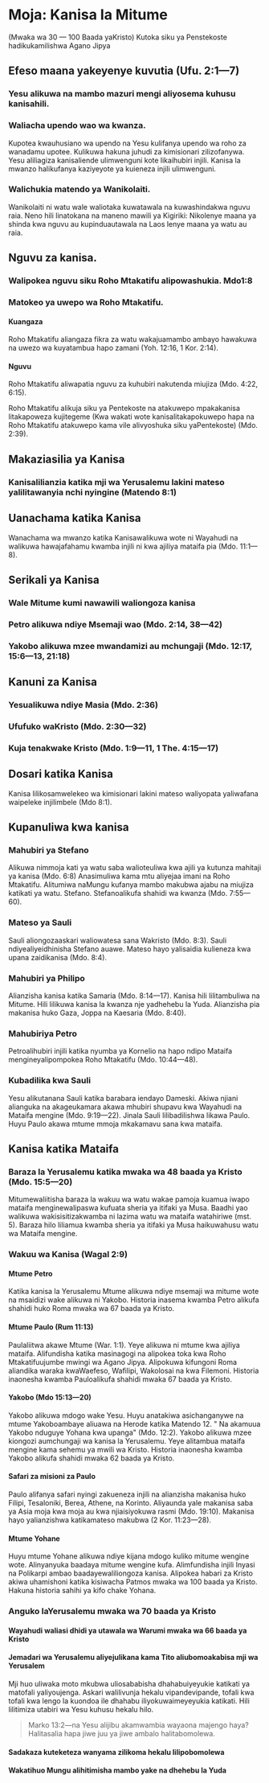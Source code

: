 # Moja: Kanisa la Mitume

(Mwaka wa 30 — 100 Baada yaKristo) Kutoka siku ya Penstekoste hadikukamilishwa Agano Jipya

## Efeso maana yakeyenye kuvutia (Ufu. 2:1—7)

### Yesu alikuwa na mambo mazuri mengi aliyosema kuhusu kanisahili.

### Waliacha upendo wao wa kwanza.

Kupotea kwauhusiano wa upendo na Yesu kulifanya upendo wa roho za wanadamu upotee. Kulikuwa hakuna juhudi za kimisionari zilizofanywa. Yesu aliliagiza kanisaliende ulimwenguni kote likaihubiri injili. Kanisa la mwanzo halikufanya kaziyeyote ya kuieneza injili ulimwenguni.

### Walichukia matendo ya Wanikolaiti.

Wanikolaiti ni watu wale waliotaka kuwatawala na kuwashindakwa nguvu raia. Neno hili linatokana na maneno mawili ya Kigiriki: Nikolenye maana ya shinda kwa nguvu au kupinduautawala na Laos lenye maana ya watu au raia.

## Nguvu za kanisa.

### Walipokea nguvu siku Roho Mtakatifu alipowashukia. Mdo1:8

### Matokeo ya uwepo wa Roho Mtakatifu.

#### Kuangaza

Roho Mtakatifu aliangaza fikra za watu wakajuamambo ambayo hawakuwa na uwezo wa kuyatambua hapo zamani (Yoh. 12:16, 1 Kor. 2:14).

#### Nguvu

Roho Mtakatifu aliwapatia nguvu za kuhubiri nakutenda miujiza (Mdo. 4:22, 6:15).

Roho Mtakatifu alikuja siku ya Pentekoste na atakuwepo mpakakanisa litakapoweza kujitegeme (Kwa wakati wote kanisalitakapokuwepo hapa na Roho Mtakatifu atakuwepo kama vile alivyoshuka siku yaPentekoste) (Mdo. 2:39).

## Makaziasilia ya Kanisa

### Kanisalilianzia katika mji wa Yerusalemu lakini mateso yalilitawanyia nchi nyingine (Matendo 8:1)

## Uanachama katika Kanisa

Wanachama wa mwanzo katika Kanisawalikuwa wote ni Wayahudi na walikuwa hawajafahamu kwamba injili ni kwa ajiliya mataifa pia (Mdo. 11:1—8).

## Serikali ya Kanisa

### Wale Mitume kumi nawawili waliongoza kanisa

### Petro alikuwa ndiye Msemaji wao (Mdo. 2:14, 38—42)

### Yakobo alikuwa mzee mwandamizi au mchungaji (Mdo. 12:17, 15:6—13, 21:18)

## Kanuni za Kanisa

### Yesualikuwa ndiye Masia (Mdo. 2:36)

### Ufufuko waKristo (Mdo. 2:30—32)

### Kuja tenakwake Kristo (Mdo. 1:9—11, 1 The. 4:15—17)

## Dosari katika Kanisa

Kanisa lilikosamwelekeo wa kimisionari lakini mateso waliyopata yaliwafana waipeleke injilimbele (Mdo 8:1).

## Kupanuliwa kwa kanisa

### Mahubiri ya Stefano

Alikuwa nimmoja kati ya watu saba walioteuliwa kwa ajili ya kutunza mahitaji ya kanisa (Mdo. 6:8) Anasimuliwa kama mtu aliyejaa imani na Roho Mtakatifu. Alitumiwa naMungu kufanya mambo makubwa ajabu na miujiza katikati ya watu. Stefano. Stefanoalikufa shahidi wa kwanza (Mdo. 7:55—60).

### Mateso ya Sauli

Sauli aliongozaaskari waliowatesa sana Wakristo (Mdo. 8:3). Sauli ndiyealiyeidhinisha Stefano auawe. Mateso hayo yalisaidia kulieneza kwa upana zaidikanisa (Mdo. 8:4).

### Mahubiri ya Philipo

Alianzisha kanisa katika Samaria (Mdo. 8:14—17). Kanisa hili lilitambuliwa na Mitume. Hili lilikuwa kanisa la kwanza nje yadhehebu la Yuda. Alianzisha pia makanisa huko Gaza, Joppa na Kaesaria (Mdo. 8:40).

### Mahubiriya Petro

Petroalihubiri injili katika nyumba ya Kornelio na hapo ndipo Mataifa mengineyalipompokea Roho Mtakatifu (Mdo. 10:44—48).

### Kubadilika kwa Sauli

Yesu alikutanana Sauli katika barabara iendayo Dameski. Akiwa njiani alianguka na akageukamara akawa mhubiri shupavu kwa Wayahudi na Mataifa mengine (Mdo. 9:19—22). Jinala Sauli lilibadilishwa likawa Paulo. Huyu Paulo akawa mtume mmoja mkakamavu sana kwa mataifa.

## Kanisa katika Mataifa

### Baraza la Yerusalemu katika mwaka wa 48 baada ya Kristo (Mdo. 15:5—20)

Mitumewaliitisha baraza la wakuu wa watu wakae pamoja kuamua iwapo mataifa menginewalipaswa kufuata sheria ya itifaki ya Musa. Baadhi yao walikuwa wakisisitizakwamba ni lazima watu wa mataifa watahiriwe (mst. 5). Baraza hilo liliamua kwamba sheria ya itifaki ya Musa haikuwahusu watu wa Mataifa mengine.

### Wakuu wa Kanisa (Wagal 2:9)

#### Mtume Petro

Katika kanisa la Yerusalemu Mtume alikuwa ndiye msemaji wa mitume wote na msaidizi wake alikuwa ni Yakobo. Historia inasema kwamba Petro alikufa shahidi huko Roma mwaka wa 67 baada ya Kristo.

#### Mtume Paulo (Rum 11:13)

Paulaliitwa akawe Mtume (War. 1:1). Yeye alikuwa ni mtume kwa ajiliya mataifa. Alifundisha katika masinagogi na alipokea toka kwa Roho Mtakatifuujumbe mwingi wa Agano Jipya. Alipokuwa kifungoni Roma aliandika waraka kwaWaefeso, Wafilipi, Wakolosai na kwa Filemoni. Historia inaonesha kwamba Pauloalikufa shahidi mwaka 67 baada ya Kristo.

#### Yakobo (Mdo 15:13—20)

Yakobo alikuwa mdogo wake Yesu. Huyu anatakiwa asichanganywe na mtume Yakoboambaye aliuawa na Herode katika Matendo 12. " Na akamuua Yakobo nduguye Yohana kwa upanga" (Mdo. 12:2). Yakobo alikuwa mzee kiongozi aumchungaji wa kanisa la Yerusalemu. Yeye alitambua mataifa mengine kama sehemu ya mwili wa Kristo. Historia inaonesha kwamba Yakobo alikufa shahidi mwaka 62 baada ya Kristo.

#### Safari za misioni za Paulo

Paulo alifanya safari nyingi zakueneza injili na alianzisha makanisa huko Filipi, Tesaloniki, Berea, Athene, na Korinto. Aliyaunda yale makanisa saba ya Asia moja kwa moja au kwa njiaisiyokuwa rasmi (Mdo. 19:10). Makanisa hayo yalianzishwa katikamateso makubwa (2 Kor. 11:23—28).

#### Mtume Yohane

Huyu mtume Yohane alikuwa ndiye kijana mdogo kuliko mitume wengine wote. Alinyanyuka baadaya mitume wengine kufa. Alimfundisha injili Inyasi na Polikarpi ambao baadayewaliliongoza kanisa. Alipokea habari za Kristo akiwa uhamishoni katika kisiwacha Patmos mwaka wa 100 baada ya Kristo. Hakuna historia sahihi ya kifo chake Yohana.

### Anguko laYerusalemu mwaka wa 70 baada ya Kristo

#### Wayahudi waliasi dhidi ya utawala wa Warumi mwaka wa 66 baada ya Kristo

#### Jemadari wa Yerusalemu aliyejulikana kama Tito aliubomoakabisa mji wa Yerusalem

Mji huo uliwaka moto mkubwa uliosababisha dhahabuiyeyukie katikati ya matofali yaliyoujenga. Askari walilivunja hekalu vipandevipande, tofali kwa tofali kwa lengo la kuondoa ile dhahabu iliyokuwaimeyeyukia katikati. Hili lilitimiza utabiri wa Yesu kuhusu hekalu hilo.

> Marko 13:2&mdash;na Yesu alijibu akamwambia wayaona majengo haya? Halitasalia hapa jiwe juu ya jiwe ambalo halitabomolewa.

#### Sadakaza kuteketeza wanyama zilikoma hekalu lilipobomolewa

#### Wakatihuo Mungu alihitimisha mambo yake na dhehebu la Yuda